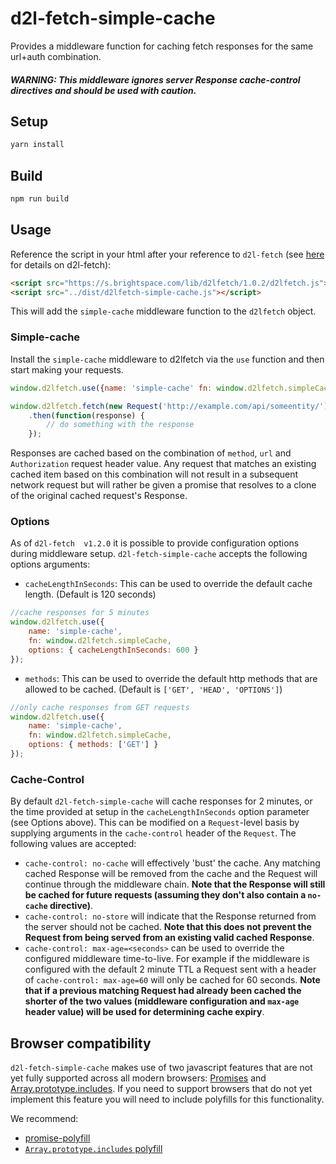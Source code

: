 # d2l-fetch-simple-cache
Provides a middleware function for caching fetch responses for the same url+auth combination.

##### WARNING: This middleware ignores server Response cache-control directives and should be used with caution.

## Setup

```sh
yarn install
```

## Build

```sh
npm run build
```

## Usage

Reference the script in your html after your reference to `d2l-fetch` (see [here](https://github.com/Brightspace/d2l-fetch) for details on d2l-fetch):

```html
<script src="https://s.brightspace.com/lib/d2lfetch/1.0.2/d2lfetch.js"></script>
<script src="../dist/d2lfetch-simple-cache.js"></script>
```

This will add the `simple-cache` middleware function to the `d2lfetch` object.

### Simple-cache

Install the `simple-cache` middleware to d2lfetch via the `use` function and then start making your requests.

```js
window.d2lfetch.use({name: 'simple-cache' fn: window.d2lfetch.simpleCache});

window.d2lfetch.fetch(new Request('http://example.com/api/someentity/'))
	.then(function(response) {
		// do something with the response
	});
```

Responses are cached based on the combination of `method`, `url` and `Authorization` request header value.
Any request that matches an existing cached item based on this combination will not result
in a subsequent network request but will rather be given a promise that resolves to a clone of
the original cached request's Response.

### Options

As of `d2l-fetch  v1.2.0` it is possible to provide configuration options during middleware setup. `d2l-fetch-simple-cache` accepts the following options arguments:

* `cacheLengthInSeconds`: This can be used to override the default cache length. (Default is 120 seconds)
```js
//cache responses for 5 minutes
window.d2lfetch.use({
	name: 'simple-cache',
	fn: window.d2lfetch.simpleCache,
	options: { cacheLengthInSeconds: 600 }
});
```

* `methods`: This can be used to override the default http methods that are allowed to be cached. (Default is `['GET', 'HEAD', 'OPTIONS']`)
```js
//only cache responses from GET requests
window.d2lfetch.use({
	name: 'simple-cache',
	fn: window.d2lfetch.simpleCache,
	options: { methods: ['GET'] }
});
```

### Cache-Control

By default `d2l-fetch-simple-cache` will cache responses for 2 minutes, or the time provided at setup in the `cacheLengthInSeconds` option parameter (see Options above). This can be modified on a `Request`-level basis by supplying arguments in the `cache-control` header of the `Request`. The following values are accepted:

* `cache-control: no-cache` will effectively 'bust' the cache. Any matching cached Response will be removed from the cache and the Request will continue through the middleware chain. **Note that the Response will still be cached for future requests (assuming they don't also contain a `no-cache` directive)**.
* `cache-control: no-store` will indicate that the Response returned from the server should not be cached. **Note that this does not prevent the Request from being served from an existing valid cached Response**.
* `cache-control: max-age=<seconds>` can be used to override the configured middleware time-to-live. For example if the middleware is configured with the default 2 minute TTL a Request sent with a header of `cache-control: max-age=60` will only be cached for 60 seconds. **Note that if a previous matching Request had already been cached the shorter of the two values (middleware configuration and `max-age` header value) will be used for determining cache expiry**.

## Browser compatibility

`d2l-fetch-simple-cache` makes use of two javascript features that are not yet fully supported across all modern browsers: [Promises](https://developer.mozilla.org/en/docs/Web/JavaScript/Reference/Global_Objects/Promise) and [Array.prototype.includes](https://developer.mozilla.org/en-US/docs/Web/JavaScript/Reference/Global_Objects/Array/includes). If you need to support browsers that do not yet implement this feature you will need to include polyfills for this functionality.

We recommend:

* [promise-polyfill](https://github.com/PolymerLabs/promise-polyfill/)
* [`Array.prototype.includes` polyfill](https://developer.mozilla.org/en-US/docs/Web/JavaScript/Reference/Global_Objects/Array/includes#Polyfill)
